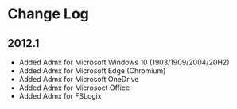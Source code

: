 # Change Log

## 2012.1

* Added Admx for Microsoft Windows 10 (1903/1909/2004/20H2)
* Added Admx for Microsoft Edge (Chromium)
* Added Admx for Microsoft OneDrive
* Added Admx for Microsoct Office
* Added Admx for FSLogix
